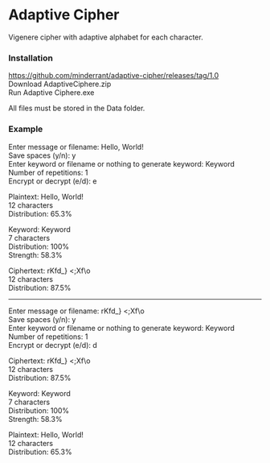 # Adaptive Cipher

Vigenere cipher with adaptive alphabet for each character.

### Installation 

https://github.com/minderrant/adaptive-cipher/releases/tag/1.0  
Download AdaptiveCiphere.zip  
Run Adaptive Ciphere.exe

All files must be stored in the Data folder.

### Example

Enter message or filename: Hello, World!  
Save spaces (y/n): y  
Enter keyword or filename or nothing to generate keyword: Keyword  
Number of repetitions: 1  
Encrypt or decrypt (e/d): e

Plaintext: Hello, World!  
12 characters  
Distribution: 65.3%

Keyword: Keyword  
7 characters  
Distribution: 100%  
Strength: 58.3%

Ciphertext: rKfd_} <;Xf\o  
12 characters  
Distribution: 87.5%

----------

Enter message or filename: rKfd_} <;Xf\o  
Save spaces (y/n): y  
Enter keyword or filename or nothing to generate keyword: Keyword  
Number of repetitions: 1  
Encrypt or decrypt (e/d): d

Ciphertext: rKfd_} <;Xf\o  
12 characters  
Distribution: 87.5%

Keyword: Keyword  
7 characters  
Distribution: 100%  
Strength: 58.3%

Plaintext: Hello, World!  
12 characters  
Distribution: 65.3%
